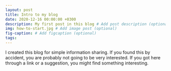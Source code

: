 ```yaml
---
layout: post
title: Intro to my blog
date: 2020-12-16 00:00:00 +0300
description: My first post in this blog # Add post description (optional)
img: how-to-start.jpg # Add image post (optional)
fig-caption: # Add figcaption (optional)
tags: 
---
```


I created this blog for simple information sharing.  If you found this by accident, you are probably not going to be very interested.  If you got here through a link or a suggestion, you might find something interesting.
